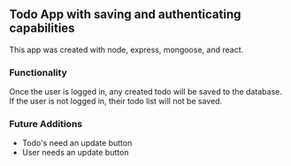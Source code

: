 ## Todo App with saving and authenticating capabilities

This app was created with node, express, mongoose, and react.

### Functionality

Once the user is logged in, any created todo will be saved to the database.
If the user is not logged in, their todo list will not be saved.

### Future Additions

- Todo's need an update button
- User needs an update button
